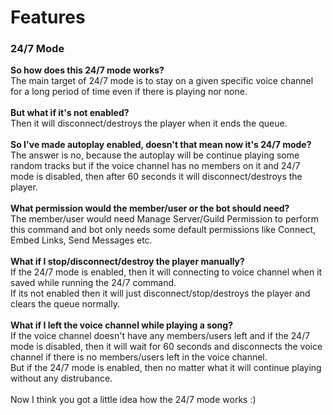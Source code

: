 <h1>Features</h1>

<h3>24/7 Mode</h3>
<p>
  <b>So how does this 24/7 mode works?</b><br> The main target of 24/7 mode is to stay on a given specific voice channel for a long period of time even if there is playing nor none.<br><br>
  <b>But what if it's not enabled?</b> <br>Then it will disconnect/destroys the player when it ends the queue.<br><br>
  <b>So I've made autoplay enabled, doesn't that mean now it's 24/7 mode?</b><br> The answer is no, because the autoplay will be continue playing some random tracks but if the voice channel has no members on it and 24/7 mode is disabled, then after 60 seconds it will disconnect/destroys the player.<br><br>
  <b>What permission would the member/user or the bot should need?</b> <br>The member/user would need Manage Server/Guild Permission to perform this command and bot only needs some default permissions like Connect, Embed Links, Send Messages etc.<br><br>
  <b>What if I stop/disconnect/destroy the player manually?</b><br>
  If the 24/7 mode is enabled, then it will connecting to voice channel when it saved while running the 24/7 command.<br>
  If its not enabled then it will just disconnect/stop/destroys the player and clears the queue normally.<br><br>
  <b>What if I left the voice channel while playing a song?</b><br>
  If the voice channel doesn't have any members/users left and if the 24/7 mode is disabled, then it will wait for 60 seconds and disconnects the voice channel if there is no members/users left in the voice channel.<br>
  But if the 24/7 mode is enabled, then no matter what it will continue playing without any distrubance.<br><br>
  Now I think you got a little idea how the 24/7 mode works :)
  </p>

